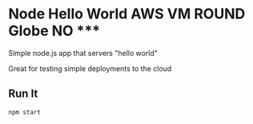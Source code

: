 # Node Hello World AWS VM ROUND Globe NO ***

Simple node.js app that servers "hello world"

Great for testing simple deployments to the cloud

## Run It

`npm start`
